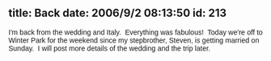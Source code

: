 title: Back
date: 2006/9/2 08:13:50
id: 213
---
<font face="Arial">I'm back from the wedding and Italy.  Everything was fabulous!  Today we're off to Winter Park for the weekend since my stepbrother, Steven, is getting married on Sunday.  I will post more details of the wedding and the trip later.</font>